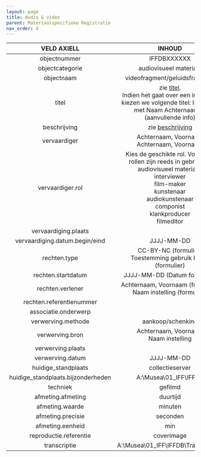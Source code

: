 ```yaml
---
layout: page
title: Audio & video
parent: Materiaalspecifieke Registratie
nav_order: 4
---
```


|        VELD AXIELL           |    INHOUD                                                                |
|:----------------------------------:|:---------------------------------------------------------------:|
| objectnummer                       | IFFDBXXXXXX                                                     |
| objectcategorie                    | audiovisueel materiaal                                          |
| objectnaam                         | videofragment/geluidsfragment                                   |
| titel                              | zie [titel](https://in-flanders-fields-museum.github.io/registratie/algemeen/identificatie.html#titel).<br>Indien het gaat over een interview kiezen we volgende titel: Interview met Naam Achternaam, X (aanvullende info)                               |
| beschrijving                       | zie [beschrijving](https://in-flanders-fields-museum.github.io/registratie/algemeen/identificatie.html#beschrijving)                                                                |
| vervaardiger                       | Achternaam, Voornaam<br>Achternaam, Voornaam                    |
| vervaardiger.rol                   | Kies de geschikte rol. Volgende rollen zijn reeds in gebruik bij audiovisueel materiaal:<br>interviewer<br>film-maker<br>kunstenaar<br>audiokunstenaar<br>componist<br>klankproducer<br>filmeditor                     |
| vervaardiging.plaats               |                                                                 |
| vervaardiging.datum.begin/eind     | JJJJ-MM-DD                                                      |
| rechten.type                       | CC-BY-NC (formulier)<br>Toestemming gebruik beeld (formulier)   |
| rechten.startdatum                 | JJJJ-MM-DD (Datum formulier)                                    |
| rechten.verlener                   | Achternaam, Voornaam (formulier)<br>Naam instelling (formulier) |
| rechten.referentienummer           |                                                                 |
| associatie.onderwerp               |                                                                 |
| verwerving.methode                 | aankoop/schenking                                               |
| verwerving.bron                    | Achternaam, Voornaam<br>Naam instelling                         |
| verwerving.plaats                  |                                                                 |
| verwerving.datum                   | JJJJ-MM-DD                                                      |
| huidige_standplaats                | collectieserver                                                 |
| huidige_standplaats.bijzonderheden | A:\Musea\01_IFF\IFFDB                                           |
| techniek                           | gefilmd                                                         |
| afmeting.afmeting                  | duurtijd                                                        |
| afmeting.waarde                    | minuten                                                         |
| afmeting.precisie                  | seconden                                                        |
| afmeting.eenheid                   | min                                                             |
| reproductie.referentie             | coverimage                                                      |
| transcriptie                       | A:\Musea\01_IFF\IFFDB\Transcripties                             |
